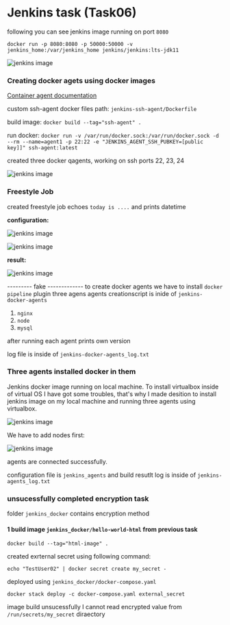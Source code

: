# Jenkins task (Task06)

following you can see jenkins image running on port ```8080```

```docker run -p 8080:8080 -p 50000:50000 -v jenkins_home:/var/jenkins_home jenkins/jenkins:lts-jdk11```

![jenkins image](./assets/docker_image.png)

### **Creating docker agets using docker images**

[Container agent documentation](https://www.jenkins.io/doc/book/using/using-agents/)

custom ssh-agent docker files path: ```jenkins-ssh-agent/Dockerfile```

build image: ```docker build --tag="ssh-agent" .```

run docker: 
```docker run -v /var/run/docker.sock:/var/run/docker.sock -d --rm --name=agent1 -p 22:22 -e "JENKINS_AGENT_SSH_PUBKEY=[public key]]" ssh-agent:latest```

created three docker qagents, working on ssh ports 22, 23, 24 

![jenkins image](./assets/agents.png)

### **Freestyle Job**

created freestyle job echoes ```today is ....``` and prints datetime 

**configuration:**

![jenkins image](./assets/build_sh.png)

![jenkins image](./assets/freestyle_job.png)

**result:**

![jenkins image](./assets/result.png)


---------  fake   -------------
to create docker agents we have to install ```docker pipeline``` plugin
three agens agents creationscript is inide of ```jenkins-docker-agents```
1. ```nginx```
2. ```node```
3. ```mysql```

after running each agent prints own version 

log file is inside of ```jenkins-docker-agents_log.txt```



### **Three agents installed docker in them**
Jenkins docker image running on local machine. 
To install virtualbox inside of virtual OS I have got some troubles,
that's why I made desition to install jenkins image on my local machine 
and running three agents using virtualbox.

![jenkins image](./assets/agents.png)

We have to add nodes first:

![jenkins image](./assets/jagents.png)

agents are connected successfully.

configuration file is ```jenkins_agents``` and build resutlt log is inside of ```jenkins-agents_log.txt```

### unsucessfully completed encryption task

folder ```jenkins_docker``` contains encryption method

#### 1 build image ```jenkins_docker/hello-world-html``` from previous task

```docker build --tag="html-image" .```

created exrternal secret using following command:

```echo "TestUser02" | docker secret create my_secret -```


deployed using ```jenkins_docker/docker-compose.yaml```

```docker stack deploy -c docker-compose.yaml external_secret```

image build unsucessfully I cannot read encrypted value from ```/run/secrets/my_secret``` diraectory


